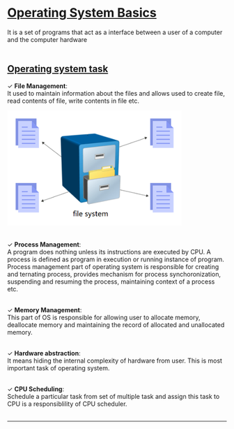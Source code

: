 # [Operating System Basics](#Operating-System-Basics)
It is a set of programs that act as a interface between a user of a computer and the computer hardware
<br>
<br>

## [Operating system task](#operating-system-task)
 ✓ **File Management**:<br>
    It used to maintain information about the files and allows used to create file, read contents of file, write contents in file etc.
<br>

<img src="file-management.png" alt="Centered Image" width="400">

<br>
<br>

 ✓ **Process Management**:<br>
A program does nothing unless its instructions are executed by CPU. A process is defined as program in execution or running instance of program.<br>
Process management part of operating system is responsible for creating and ternating process, provides mechanism for process synchoronization, suspending and resuming the process, maintaining context of a process etc.
<br>
<br>

 ✓ **Memory Management**:<br>
This part of OS is responsible for allowing user to allocate memory, deallocate memory and maintaining the record of allocated and unallocated memory.
<br>
<br>

 ✓ **Hardware abstraction**:<br>
It means hiding the internal complexity of hardware from user. This is most important task of operating system.
<br>
<br>

 ✓ **CPU Scheduling**:<br>
Schedule a particular task from set of multiple task and assign this task to CPU is a responsiblility of CPU scheduler.
<br>
<br>

---